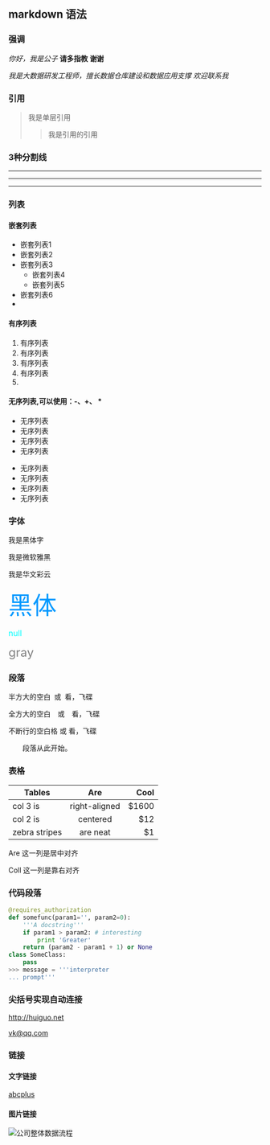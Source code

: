 ## markdown 语法

### 强调
*你好，我是公子*
__请多指教__
**谢谢**

*我是大数据研发工程师，擅长数据仓库建设和数据应用支撑*
_欢迎联系我_


### 引用
> 我是单层引用
>> 我是引用的引用

### 3种分割线
---
***
___

### 列表

#### 嵌套列表

- 嵌套列表1
- 嵌套列表2
- 嵌套列表3
  - 嵌套列表4
  - 嵌套列表5
- 嵌套列表6
-

#### 有序列表
1. 有序列表
2. 有序列表
3. 有序列表
4. 有序列表
5.
#### 无序列表,可以使用：-、+、 *
- 无序列表
- 无序列表
- 无序列表
- 无序列表


+ 无序列表
+ 无序列表
+ 无序列表
+ 无序列表

### 字体
<font face="黑体">我是黑体字</font>

<font face="微软雅黑">我是微软雅黑</font>

<font face="STCAIYUN">我是华文彩云</font>

<font color=#0099ff size=12 face="黑体">黑体</font>

<font color=#00ffff size=3>null</font>

<font color=gray size=5>gray</font>


### 段落
半方大的空白&ensp;或&#8194;看，飞碟

全方大的空白&emsp;或&#8195;看，飞碟

不断行的空白格&nbsp;或&#160;看，飞碟

&emsp;&emsp;段落从此开始。

### 表格
| Tables        | Are           | Cool  |
| ------------- |:-------------:| -----:|
| col 3 is      | right-aligned | $1600 |
| col 2 is      | centered      |   $12 |
| zebra stripes | are neat      |    $1 |

Are 这一列是居中对齐

Coll 这一列是靠右对齐

### 代码段落
``` python
@requires_authorization
def somefunc(param1='', param2=0):
    '''A docstring'''
    if param1 > param2: # interesting
        print 'Greater'
    return (param2 - param1 + 1) or None
class SomeClass:
    pass
>>> message = '''interpreter
... prompt'''
```

### 尖括号实现自动连接
<http://huiguo.net>

<vk@qq.com>

### 链接

#### 文字链接
[abcplus](http://huiguo.net "更具影响力的品牌电商")

#### 图片链接

![公司整体数据流程](http://olx1ji9hn.bkt.clouddn.com/image/JP%E7%BD%91%E6%95%B0%E6%8D%AE%E9%93%BE%E8%B7%AF.svg)
